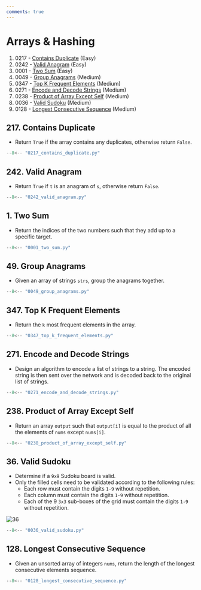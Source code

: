 ```yaml
---
comments: true
---
```


# Arrays & Hashing

1. 0217 - [Contains Duplicate](https://leetcode.com/problems/contains-duplicate/) (Easy)
2. 0242 - [Valid Anagram](https://leetcode.com/problems/valid-anagram/) (Easy)
3. 0001 - [Two Sum](https://leetcode.com/problems/two-sum/) (Easy)
4. 0049 - [Group Anagrams](https://leetcode.com/problems/group-anagrams/) (Medium)
5. 0347 - [Top K Frequent Elements](https://leetcode.com/problems/top-k-frequent-elements/) (Medium)
6. 0271 - [Encode and Decode Strings](https://leetcode.com/problems/encode-and-decode-strings/) (Medium)
7. 0238 - [Product of Array Except Self](https://leetcode.com/problems/product-of-array-except-self/) (Medium)
8. 0036 - [Valid Sudoku](https://leetcode.com/problems/valid-sudoku/) (Medium)
9. 0128 - [Longest Consecutive Sequence](https://leetcode.com/problems/longest-consecutive-sequence/) (Medium)

## 217. Contains Duplicate

- Return `True` if the array contains any duplicates, otherwise return `False`.

```python
--8<-- "0217_contains_duplicate.py"
```

## 242. Valid Anagram

- Return `True` if `t` is an anagram of `s`, otherwise return `False`.

```python
--8<-- "0242_valid_anagram.py"
```

## 1. Two Sum

- Return the indices of the two numbers such that they add up to a specific target.

```python
--8<-- "0001_two_sum.py"
```

## 49. Group Anagrams

- Given an array of strings `strs`, group the anagrams together.

```python
--8<-- "0049_group_anagrams.py"
```

## 347. Top K Frequent Elements

- Return the `k` most frequent elements in the array.

```python
--8<-- "0347_top_k_frequent_elements.py"
```

## 271. Encode and Decode Strings

- Design an algorithm to encode a list of strings to a string. The encoded string is then sent over the network and is decoded back to the original list of strings.

```python
--8<-- "0271_encode_and_decode_strings.py"
```

## 238. Product of Array Except Self

- Return an array `output` such that `output[i]` is equal to the product of all the elements of `nums` except `nums[i]`.

```python
--8<-- "0238_product_of_array_except_self.py"
```

## 36. Valid Sudoku

- Determine if a `9x9` Sudoku board is valid.
- Only the filled cells need to be validated according to the following rules:
    - Each row must contain the digits `1-9` without repetition.
    - Each column must contain the digits `1-9` without repetition.
    - Each of the 9 `3x3` sub-boxes of the grid must contain the digits `1-9` without repetition.

![36](https://upload.wikimedia.org/wikipedia/commons/thumb/f/ff/Sudoku-by-L2G-20050714.svg/250px-Sudoku-by-L2G-20050714.svg.png)

```python
--8<-- "0036_valid_sudoku.py"
```

## 128. Longest Consecutive Sequence

- Given an unsorted array of integers `nums`, return the length of the longest consecutive elements sequence.

```python
--8<-- "0128_longest_consecutive_sequence.py"
```
